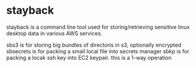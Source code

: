 # stayback

stayback is a command line tool used for storing/retrieving sensitive linux desktop data in various AWS services.

sbs3  is for storing big bundles of directoris in s3, optionally encrypted
sbsecrets is for packing a small local file into secrets manager
sbkp is for packing a locak ssh key into EC2 keypair. this is a 1-way operation